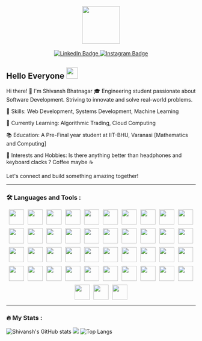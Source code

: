 <div style="width: 100%; height: 100px;" background-color="grey" align="center">
    <img src="https://media1.tenor.com/m/a7cG558oRQoAAAAC/coffee-caf%C3%A9.gif" width="100px" height="100px"/>
</div>
</br>
<div id="header" align="center">
  <div id="badges">
  <a href="https://www.linkedin.com/in/shivansh-bhatnagar-2a02b2185/">
    <img src="https://img.shields.io/badge/LinkedIn-blue?style=for-the-badge&logo=linkedin&logoColor=white" alt="LinkedIn Badge"/>
  </a>
  <a href="https://www.instagram.com/s_b_phantom/">
    <img src="https://img.shields.io/badge/Instagram-magenta?style=for-the-badge&logo=instagram&logoColor=white" alt="Instagram Badge"/>
  </a>
  </div>
  <img src="https://komarev.com/ghpvc/?username=shivansh-bhatnagar18&style=flat-square&color=blue" alt="" align="center"/>
</div>
<h2>
  Hello Everyone
  <img src="https://media.giphy.com/media/hvRJCLFzcasrR4ia7z/giphy.gif" width="30px"/>
</h2>

Hi there! 👋 I'm Shivansh Bhatnagar
🎓 Engineering student passionate about Software Development. Striving to innovate and solve real-world problems.

🔧 Skills: Web Development, Systems Development, Machine Learning

🌱 Currently Learning: Algorithmic Trading, Cloud Computing

📚 Education: A Pre-Final year student at IIT-BHU, Varanasi [Mathematics and Computing]

🚀 Interests and Hobbies: Is there anything better than headphones and keyboard clacks ? Coffee maybe ☕

Let's connect and build something amazing together!

---

### :hammer_and_wrench: Languages and Tools :

<div  style="display: flex; flex-wrap: wrap; justify-content: center; gap: 10px;">
<img src="https://cdn.jsdelivr.net/gh/devicons/devicon@latest/icons/anaconda/anaconda-original.svg" height="40px" width="40px"/>
<img src="https://cdn.jsdelivr.net/gh/devicons/devicon@latest/icons/atom/atom-original.svg" height="40px" width="40px"/>
<img src="https://cdn.jsdelivr.net/gh/devicons/devicon@latest/icons/blender/blender-original.svg" height="40px" width="40px"/>
<img src="https://cdn.jsdelivr.net/gh/devicons/devicon@latest/icons/c/c-original.svg" height="40px" width="40px"/>      
<img src="https://cdn.jsdelivr.net/gh/devicons/devicon@latest/icons/canva/canva-original.svg" height="40px" width="40px"/>
<img src="https://cdn.jsdelivr.net/gh/devicons/devicon@latest/icons/codecov/codecov-plain.svg" height="40px" width="40px"/>        
<img src="https://cdn.jsdelivr.net/gh/devicons/devicon@latest/icons/cplusplus/cplusplus-original.svg" height="40px" width="40px"/>
<img src="https://cdn.jsdelivr.net/gh/devicons/devicon@latest/icons/css3/css3-original.svg" height="40px" width="40px"/>
<img src="https://cdn.jsdelivr.net/gh/devicons/devicon@latest/icons/django/django-plain.svg" height="40px" width="40px"/>  
<img src="https://cdn.jsdelivr.net/gh/devicons/devicon@latest/icons/docker/docker-original.svg" height="40px" width="40px"/>
<img src="https://cdn.jsdelivr.net/gh/devicons/devicon@latest/icons/eclipse/eclipse-original.svg" height="40px" width="40px"/>
<img src="https://cdn.jsdelivr.net/gh/devicons/devicon@latest/icons/express/express-original.svg" height="40px" width="40px"/>
<img src="https://cdn.jsdelivr.net/gh/devicons/devicon@latest/icons/figma/figma-original.svg" height="40px" width="40px"/>
<img src="https://cdn.jsdelivr.net/gh/devicons/devicon@latest/icons/firebase/firebase-original.svg" height="40px" width="40px"/>
<img src="https://cdn.jsdelivr.net/gh/devicons/devicon@latest/icons/flask/flask-original.svg" height="40px" width="40px"/>
<img src="https://cdn.jsdelivr.net/gh/devicons/devicon@latest/icons/git/git-original.svg" height="40px" width="40px"/>
<img src="https://cdn.jsdelivr.net/gh/devicons/devicon@latest/icons/github/github-original.svg" height="40px" width="40px"/>
<img src="https://cdn.jsdelivr.net/gh/devicons/devicon@latest/icons/go/go-original.svg" height="40px" width="40px"/>
<img src="https://cdn.jsdelivr.net/gh/devicons/devicon@latest/icons/html5/html5-original.svg" height="40px" width="40px"/>
<img src="https://cdn.jsdelivr.net/gh/devicons/devicon@latest/icons/illustrator/illustrator-plain.svg" height="40px" width="40px"/>
<img src="https://cdn.jsdelivr.net/gh/devicons/devicon@latest/icons/java/java-original.svg" height="40px" width="40px"/>
<img src="https://cdn.jsdelivr.net/gh/devicons/devicon@latest/icons/javascript/javascript-original.svg" height="40px" width="40px"/>
<img src="https://cdn.jsdelivr.net/gh/devicons/devicon@latest/icons/jupyter/jupyter-original-wordmark.svg" height="40px" width="40px"/>
<img src="https://cdn.jsdelivr.net/gh/devicons/devicon@latest/icons/keras/keras-original.svg" height="40px" width="40px"/>  
<img src="https://cdn.jsdelivr.net/gh/devicons/devicon@latest/icons/linux/linux-original.svg" height="40px" width="40px"/>
<img src="https://cdn.jsdelivr.net/gh/devicons/devicon@latest/icons/materialui/materialui-original.svg" height="40px" width="40px"/>
<img src="https://cdn.jsdelivr.net/gh/devicons/devicon@latest/icons/nextjs/nextjs-original.svg" height="40px" width="40px"/>
<img src="https://cdn.jsdelivr.net/gh/devicons/devicon@latest/icons/nodejs/nodejs-original-wordmark.svg" height="40px" width="40px"/>
<img src="https://cdn.jsdelivr.net/gh/devicons/devicon@latest/icons/npm/npm-original-wordmark.svg" height="40px" width="40px"/>
<img src="https://cdn.jsdelivr.net/gh/devicons/devicon@latest/icons/notion/notion-original.svg" height="40px" width="40px"/>
<img src="https://cdn.jsdelivr.net/gh/devicons/devicon@latest/icons/opencv/opencv-original.svg" height="40px" width="40px"/>
<img src="https://cdn.jsdelivr.net/gh/devicons/devicon@latest/icons/numpy/numpy-original.svg" height="40px" width="40px"/>
<img src="https://cdn.jsdelivr.net/gh/devicons/devicon@latest/icons/postgresql/postgresql-original.svg" height="40px" width="40px"/>
<img src="https://cdn.jsdelivr.net/gh/devicons/devicon@latest/icons/postman/postman-original.svg" height="40px" width="40px"/>
<img src="https://cdn.jsdelivr.net/gh/devicons/devicon@latest/icons/python/python-original.svg" height="40px" width="40px"/>
<img src="https://cdn.jsdelivr.net/gh/devicons/devicon@latest/icons/railway/railway-original.svg" height="40px" width="40px"/>
<img src="https://cdn.jsdelivr.net/gh/devicons/devicon@latest/icons/react/react-original.svg" height="40px" width="40px"/>
<img src="https://cdn.jsdelivr.net/gh/devicons/devicon@latest/icons/rust/rust-original.svg" height="40px" width="40px"/>
<img src="https://cdn.jsdelivr.net/gh/devicons/devicon@latest/icons/tailwindcss/tailwindcss-original.svg" height="40px" width="40px"/>
<img src="https://cdn.jsdelivr.net/gh/devicons/devicon@latest/icons/tensorflow/tensorflow-original.svg" height="40px" width="40px"/>
<img src="https://cdn.jsdelivr.net/gh/devicons/devicon@latest/icons/typescript/typescript-original.svg" height="40px" width="40px"/>
<img src="https://cdn.jsdelivr.net/gh/devicons/devicon@latest/icons/ubuntu/ubuntu-original.svg" height="40px" width="40px"/>
<img src="https://cdn.jsdelivr.net/gh/devicons/devicon@latest/icons/vscode/vscode-original.svg" height="40px" width="40px"/>
</div>

---

### :fire: My Stats :

![Shivansh's GitHub stats](https://github-readme-stats.vercel.app/api?username=shivansh-bhatnagar18&show_icons=true&theme=dark)
<img src="https://github-readme-streak-stats.herokuapp.com/?user=shivansh-bhatnagar18&theme=dark"/>
![Top Langs](https://github-readme-stats.vercel.app/api/top-langs/?username=shivansh-bhatnagar18&layout=compact&theme=dark)

<!-- 
---

[![spotify-github-profile](https://spotify-github-profile.vercel.app/api/view?uid=31sqmo2f74hb4li6innnuhybs2yu&cover_image=true&theme=compact&show_offline=false&background_color=121212&interchange=false)](https://spotify-github-profile.vercel.app/api/view?uid=31sqmo2f74hb4li6innnuhybs2yu&redirect=true) -->
